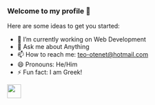 ### Welcome to my profile 👋



Here are some ideas to get you started:

- 🔭 I’m currently working on Web  Development
- 💬 Ask me about Anything
- 📫 How to reach me: teo-otenet@hotmail.com
- 😄 Pronouns: He/Him
- ⚡ Fun fact: I am Greek!


<img height="32" width="32" src="https://cdn.jsdelivr.net/npm/simple-icons@v5/icons/[https://raw.githubusercontent.com/github/explore/80688e429a7d4ef2fca1e82350fe8e3517d3494d/topics/c/c.png].svg" />
